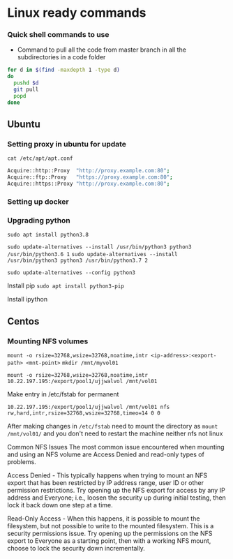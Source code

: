 # Linux ready commands
### Quick shell commands to use 
* Command to pull all the code from master branch in all the subdirectories in a code folder

```bash
for d in $(find -maxdepth 1 -type d) 
do 
  pushd $d 
  git pull 
  popd 
done 
```


## Ubuntu

### Setting proxy in ubuntu for update

`cat /etc/apt/apt.conf`

```bash
Acquire::http::Proxy  "http://proxy.example.com:80";
Acquire::ftp::Proxy   "https://proxy.example.com:80";
Acquire::https::Proxy "http://proxy.example.com:80";
```

### Setting up docker

### Upgrading python

`sudo apt install python3.8`


`sudo update-alternatives --install /usr/bin/python3 python3 /usr/bin/python3.6 1`
`sudo update-alternatives --install /usr/bin/python3 python3 /usr/bin/python3.7 2`

`sudo update-alternatives --config python3`

Install pip
`sudo apt install python3-pip`

Install ipython

## Centos
### Mounting NFS volumes

`mount -o rsize=32768,wsize=32768,noatime,intr <ip-address>:<export-path> <mnt-point>`
`mkdir /mnt/myvol01`

`mount -o rsize=32768,wsize=32768,noatime,intr 10.22.197.195:/export/pool1/ujjwalvol /mnt/vol01`

Make entry in /etc/fstab for permanent

`10.22.197.195:/export/pool1/ujjwalvol /mnt/vol01 nfs rw,hard,intr,rsize=32768,wsize=32768,timeo=14 0 0`

After making changes in `/etc/fstab` need to mount the directory as `mount /mnt/vol01/` and you 
don't need to restart the machine neither nfs not linux

Common NFS Issues
The most common issue encountered when mounting and using an NFS volume are Access Denied and read-only types of problems.
 
Access Denied - This typically happens when trying to mount an NFS export that has been restricted by IP address range, user ID or other permission restrictions. Try opening up the NFS export for access by any IP address and Everyone; i.e., loosen the security up during initial testing, then lock it back down one step at a time.
 
Read-Only Access - When this happens, it is possible to mount the filesystem, but not possible to write to the mounted filesystem. This is a security permissions issue. Try opening up the permissions on the NFS export to Everyone as a starting point, then with a working NFS mount, choose to lock the security down incrementally.

